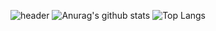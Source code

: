 ![header](https://capsule-render.vercel.app/api?type=wave&color=auto&height=300&section=header&text=capsule%20render&fontSize=90)
![Anurag's github stats](https://github-readme-stats.vercel.app/api?username=jihyeunwoo&show_icons=true&theme=tokyonight)
![Top Langs](https://github-readme-stats.vercel.app/api/top-langs/?username=jihyeunwoo&layout=compact&theme=tokyonight)
